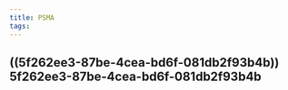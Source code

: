 ```yaml
---
title: PSMA
tags:
---
```


## ((5f262ee3-87be-4cea-bd6f-081db2f93b4b)) 5f262ee3-87be-4cea-bd6f-081db2f93b4b
